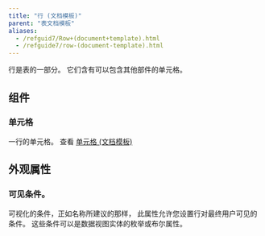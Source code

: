 ```yaml
---
title: "行 (文档模板)"
parent: "表文档模板"
aliases:
  - /refguid7/Row+(document+template).html
  - /refguide7/row-(document-template).html
---
```


行是表的一部分。 它们含有可以包含其他部件的单元格。

## 组件

### 单元格

一行的单元格。 查看 [单元格 (文档模板)](cell-document-template)

## 外观属性

### 可见条件。

可视化的条件，正如名称所建议的那样， 此属性允许您设置行对最终用户可见的条件。 这些条件可以是数据视图实体的枚举或布尔属性。
